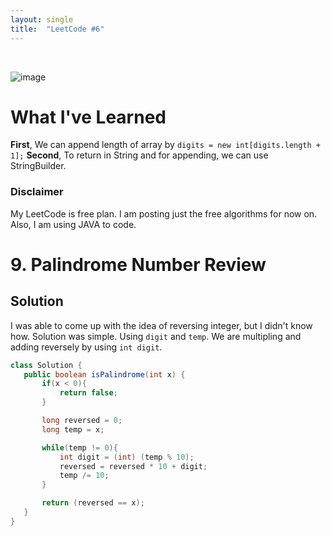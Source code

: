 ```yaml
---
layout: single
title:  "LeetCode #6"
---
```

<br>

![image](https://github.com/DutchVandaline/DutchVandaline.github.io/assets/142364450/42bf7dab-a9e3-43b3-b2b7-324d5d195fd5)

# What I've Learned
**First**, We can append length of array by `digits = new int[digits.length + 1];`
**Second**, To return in String and for appending, we can use StringBuilder.

### Disclaimer
 My LeetCode is free plan. I am posting just the free algorithms for now on. Also, I am using JAVA to code.

# 9. Palindrome Number Review

## Solution
I was able to come up with the idea of reversing integer, but I didn't know how. Solution was simple. Using `digit` and `temp`. We are multipling and adding reversely by using `int digit`. 

 ```java
class Solution {
    public boolean isPalindrome(int x) {
        if(x < 0){
            return false;
        }

        long reversed = 0;
        long temp = x;

        while(temp != 0){
            int digit = (int) (temp % 10);
            reversed = reversed * 10 + digit;
            temp /= 10;
        }

        return (reversed == x);
    }
}
```
<br>
